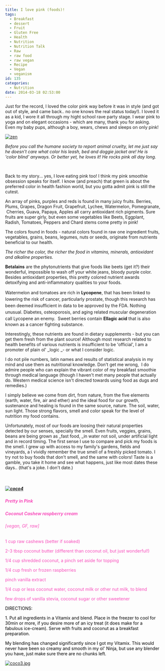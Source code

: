 ```yaml
---
title: I love pink (foods)!
tags:
  - Breakfast
  - dessert
  - Fruit
  - Gluten Free
  - Health
  - Nutrition
  - Nutrition Talk
  - Raw
  - raw food
  - raw vegan
  - Recipe
  - Vegan
  - veganism
id: 135
categories:
  - Nutrition
date: 2014-03-18 02:53:00
---
```


Just for the record, I loved the color pink way before it was in style (and got out of style, and came back.. no one knows the real status today!). I loved it as a kid, I wore it all through my hight school rave party stage. I wear pink to yoga and on elegant occasions - which are many, thank you for asking. Even my baby pups, although a boy, wears, chews and sleeps on only pink!

[![zen](http://girlintheraw.com/wp-content/uploads/2014/03/zen.jpeg)](http://girlintheraw.com/wp-content/uploads/2014/03/zen.jpeg)

_Before you call the humane society to report animal cruelty, let me just say he doesn't care what color his leash, bed and doggie jacket are! He is 'color blind' anyways. Or better yet, he loves it! He rocks pink all day long._

&nbsp;

Back to my story... yes, I love eating pink too! I think my pink smoothie obsession speaks for itself. I know (and preach) that green is about the preferred color in health fashion world, but you gotta admit pink is still the cutest.

An array of pinks, purples and reds is found in many juicy fruits. Berries, Plums, Grapes, Dragon Fruit, Grapefruit, Lychee, Watermelon, Pomegranate,  Cherries, Guava, Papaya, Apples all carry antioxidant rich pigments. Sure fruits are super girly, but even some vegetables like Beets, Eggplant, Radish, Tomatoes, Peppers and Chard stems come pretty in pink!

The colors found in foods - natural colors found in raw one ingredient fruits, vegetables, grains, beans, legumes, nuts or seeds, originate from nutrients beneficial to our health.

_The richer the color, the richer the food in vitamins, minerals, antioxidant and alkaline properties._

**Betalains** are the phytonutrients that give foods like beets (get it?) their wonderful, impossible to wash off your white jeans, bloody purple color. Besides antioxidant properties, this pretty colored nutrient awards detoxifying and anti-inflammatory qualities to your foods.

<span style="line-height: 1.5;">Watermelon and tomatoes are rich in </span>**Lycopene**<span style="line-height: 1.5;">, that has been linked to lowering the risk of cancer, particularly prostate, though this research has been deemed insufficient in data to be approved by the FDA. Nothing unusual. Diabetes, osteoporosis, and aging related muscular degeneration call Lycopene an enemy.  </span>Sweet berries contain **Ellagic acid** that is also known as a cancer fighting substance.

Interestingly, these nutrients are found in dietary supplements - but you can get them fresh from the plant source! Although most research related to health benefits of various nutrients is insufficient to be 'official', I am a promoter of plain ol' _logic _- or what I consider logic.

I do not pile numbers, latin names and results of statistical analysis in my mind and use them as nutritional knowledge. Don't get me wrong,  I do admire people who can explain the vibrant color of my breakfast smoothie through medical language (though I haven't met many people that actually do. Western medical science isn't directed towards using food as dugs and remedies.)

I simply believe we come from dirt, from nature, from the five elements (earth, water, fire, air and ether) and the ideal food for our growth, sustenance and healing is found in the same source, nature. The soil, water, sun light. Those strong flavors, smell and color speak for the level of nutrition my food contains.

Unfortunately, most of our foods are loosing their natural properties detected by our senses, specially the smell. Even fruits, veggies, grains, beans are being grown as _fast food, _in water not soil, under artificial light and in record timing. The first sense I use to compare and pick my foods is the smell. I grew up with access to my family's gardens, fields and vineyards, a I vividly remember the true smell of a freshly picked tomato. I try not to buy foods that don't smell, and the same with colors! Taste is a gamble, you take it home and see what happens, just like most dates these days.. (that's a joke. I don't date.)

&nbsp;

##### [![coco4](http://girlintheraw.com/wp-content/uploads/2014/03/coco4.jpg)](http://girlintheraw.com/wp-content/uploads/2014/03/coco4.jpg)

##### <span style="color: #f84dbb;">Pretty in Pink </span>

##### <span style="color: #f84dbb;">Coconut Cashew raspberry cream </span>

###### <span style="color: #f84dbb;">_[vegan, GF, raw]_</span>

<span style="color: #f84dbb;">1 cup raw cashews (better if soaked)</span>

<span style="color: #f84dbb;">2-3 tbsp coconut butter (different than coconut oil, but just wonderful!)</span>

<span style="color: #f84dbb;">1/4 cup shredded coconut, a pinch set aside for topping</span>

<span style="color: #f84dbb;">1/4 cup fresh or frozen raspberries</span>

<span style="color: #f84dbb;">pinch vanilla extract</span>

<span style="color: #f84dbb;">1/4 cup or less coconut water, coconut milk or other nut milk, to blend</span>

<span style="color: #f84dbb;">few drops of vanilla stevia, coconut sugar or other sweetener </span>

<span style="color: #000000;">DIRECTIONS:</span>

<span style="color: #000000;">1\. Put all ingredients in a Vitamix and blend. Place in the freezer to cool for 30min or more, if you desire more of an icy treat (it does make for a fabulous ice-cream). Serve with fruits and coconut as a breakfast preparation. </span>

<span style="color: #000000;">My blending has changed significantly since I got my Vitamix. This would never have been so creamy and smooth in my ol' Ninja, but use any blender you have, just make sure there are no chunks left. </span>

[![coco3.jpg](http://girlintheraw.com/wp-content/uploads/2014/03/coco3.jpg)](http://girlintheraw.com/wp-content/uploads/2014/03/coco3.jpg)

&nbsp;
